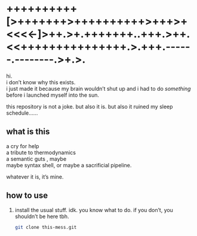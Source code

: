 # ++++++++++[>+++++++>++++++++++>+++>+<<<<-]>++.>+.+++++++..+++.>++.<<+++++++++++++++.>.+++.------.--------.>+.>.


hi.  
i don’t know why this exists.  
i just made it because my brain wouldn’t shut up and i had to do *something* before i launched myself into the sun.  

this repository is not a joke. but also it is. but also it ruined my sleep schedule......


## what is this

a cry for help  
a tribute to thermodynamics  
a semantic guts , maybe  
maybe syntax shell, or 
maybe a sacrificial pipeline.

whatever it is, it’s mine.

## how to use

1. install the usual stuff. idk. you know what to do. if you don’t, you shouldn’t be here tbh.
   ```bash
   git clone this-mess.git
